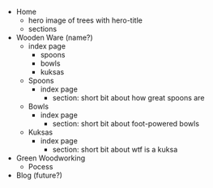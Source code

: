 * Home
    - hero image of trees with hero-title
    - sections
* Wooden Ware (name?)
    - index page
        + spoons
        + bowls
        + kuksas
    - Spoons
        + index page
            * section: short bit about how great spoons are
    - Bowls
        + index page
            * section: short bit about foot-powered bowls
    - Kuksas
        + index page
            * section: short bit about wtf is a kuksa
* Green Woodworking
    - Pocess
* Blog (future?)